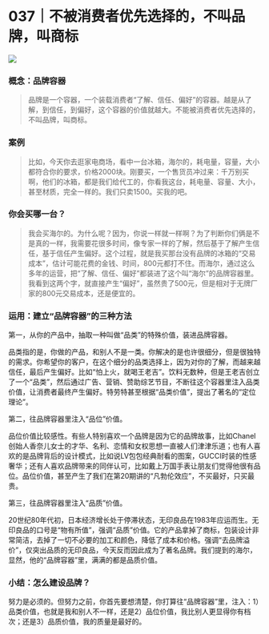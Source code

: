 # 037｜不被消费者优先选择的，不叫品牌，叫商标

![](../img/949e7e9e08fa2eba01233b234042673e.jpg)

### 概念：品牌容器

> 品牌是一个容器，一个装载消费者“了解、信任、偏好”的容器。越是从了解，到信任，到偏好，这个容器的价值就越大。不能被消费者优先选择的，不叫品牌，叫商标。

### 案例

> 比如，今天你去逛家电商场，看中一台冰箱，海尔的，耗电量，容量，大小都符合你的要求，价格2000块。刚要买，一个售货员冲过来：千万别买啊，他们的冰箱，都是我们给代工的，你看我这台，耗电量、容量、大小，甚至材质，完全一样的。我们只卖1500。买我的吧。

### 你会买哪一台？

> 我会买海尔的。为什么呢？因为，你说一样就一样啊？为了判断你们俩是不是真的一样，我需要花很多时间，像专家一样的了解，然后基于了解产生信任，基于信任产生偏好。这个过程，就是我买那台没有品牌的冰箱的“交易成本”，估计可能花费的金钱、时间，800元都打不住。而海尔，通过这么多年的运营，把“了解、信任、偏好”都装进了这个叫“海尔”的品牌容器里。我看到这两个字，就直接产生“偏好”，虽然贵了500元，但是相对于无牌厂家的800元交易成本，还是便宜的。

### 运用：建立“品牌容器”的三种方法

第一，从你的产品中，抽取一种叫做“品类”的特殊价值，装进品牌容器。

品类指的是，你做的产品，和别人不是一类。你解决的是也许很细分，但是很独特的需求。你希望你的客户，在这个细分的品类选择上，因为对你的了解，而越来越信任，最后产生偏好。比如“怕上火，就喝王老吉”。饮料无数种，但是王老吉创立了一个“品类”，然后通过广告、营销、赞助综艺节目，不断往这个容器里注入品类价值，让消费者最终产生偏好。特劳特甚至根据“品类价值”，提出了著名的“定位理论”。

第二，往品牌容器里注入“品位”价值。

品位价值比较感性。有些人特别喜欢一个品牌是因为它的品牌故事，比如Chanel创始人香奈儿女士的才华、名利、恋情和女权思想一直被人们津津乐道；也有人喜欢的是品牌背后的设计模式，比如说LV包包经典耐看的图案，GUCCI时装的性感奢华；还有人喜欢品牌带来的同伴认可，比如戴上万国手表让朋友们觉得他很有品位。品位价值，甚至产生了我们在第20期讲的“凡勃伦效应”，不买最好，只买最贵。

第三，往品牌容器里注入“品质”价值。

20世纪80年代初，日本经济增长处于停滞状态，无印良品在1983年应运而生。无印良品的口号是“物有所值”，强调“品质”价值。它的产品拿掉了商标，包装设计非常简洁，去掉了一切不必要的加工和颜色，降低了成本和价格。强调“去品牌溢价”，仅突出品质的无印良品，今天反而因此成为了著名品牌。我们提到的海尔，显然，他的“品牌容器”里，满满的都是品质价值。

### 小结：怎么建设品牌？

努力是必须的。但努力之前，你首先要想清楚，你打算往“品牌容器”里，注入：1）品类价值，也就是我和别人不一样，还是2）品位价值，我比别人更显得你有档次；还是3）品质价值，我的质量是最好的。
